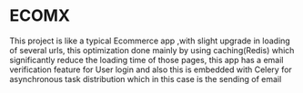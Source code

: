 # ECOMX
This project is like a typical Ecommerce app ,with slight upgrade in loading of several urls, this optimization done mainly by using caching(Redis) which significantly reduce the loading time of those pages, this app has a email verification feature for User login and also this is embedded with Celery for asynchronous task distribution which in this case is the sending of email
